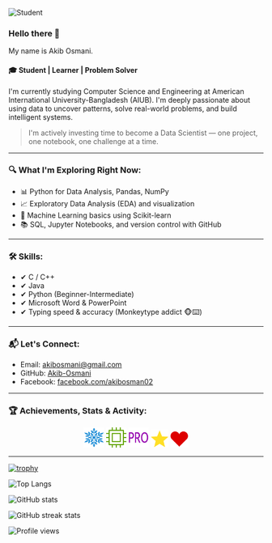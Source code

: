 ![Student](https://github.com/Akib-Osmani/Akib-Osmani/blob/main/student.jpg?raw=true)


### Hello there 🙌  
My name is Akib Osmani.

#### 🎓 Student | Learner | Problem Solver

I'm currently studying Computer Science and Engineering at American International University-Bangladesh (AIUB). I'm deeply passionate about using data to uncover patterns, solve real-world problems, and build intelligent systems.

> I'm actively investing time to become a Data Scientist — one project, one notebook, one challenge at a time.

---

### 🔍 What I'm Exploring Right Now:

- 📊 Python for Data Analysis, Pandas, NumPy
- 📈 Exploratory Data Analysis (EDA) and visualization
- 🤖 Machine Learning basics using Scikit-learn
- 📚 SQL, Jupyter Notebooks, and version control with GitHub

---

### 🛠 Skills:
- ✔ C / C++
- ✔ Java
- ✔ Python (Beginner-Intermediate)
- ✔ Microsoft Word & PowerPoint
- ✔ Typing speed & accuracy (Monkeytype addict 🐵⌨️)

---

### 📬 Let's Connect:
- Email: akibosmani@gmail.com
- GitHub: [Akib-Osmani](https://github.com/Akib-Osmani)
- Facebook: [facebook.com/akibosman02](https://www.facebook.com/akibosman02)

---

### 🏆 Achievements, Stats & Activity:

<div align="center">

<a href="https://archiveprogram.github.com/"><img src="https://raw.githubusercontent.com/acervenky/animated-github-badges/master/assets/acbadge.gif" width="40" height="40"></a>
<a href="https://docs.github.com/en/developers"><img src="https://raw.githubusercontent.com/acervenky/animated-github-badges/master/assets/devbadge.gif" width="40" height="40"></a>
<a href="https://github.com/pricing"><img src="https://raw.githubusercontent.com/acervenky/animated-github-badges/master/assets/pro.gif" width="40" height="40"></a>
<a href="https://stars.github.com/"><img src="https://raw.githubusercontent.com/acervenky/animated-github-badges/master/assets/starbadge.gif" width="35" height="35"></a>
<a href="https://github.com/sponsors"><img src="https://raw.githubusercontent.com/acervenky/animated-github-badges/master/assets/sponsorbadge.gif" width="35" height="35"></a>

</div>


---
[![trophy](https://github-profile-trophy.vercel.app/?username=Akib-Osmani&theme=onestar&margin-w=10)](https://github.com/ryo-ma/github-profile-trophy)

![Top Langs](https://github-readme-stats.vercel.app/api/top-langs/?username=Akib-Osmani&layout=compact&langs_count=8&theme=default)

![GitHub stats](https://github-readme-stats.vercel.app/api?username=Akib-Osmani&show_icons=true&count_private=true&theme=default)

![GitHub streak stats](https://streak-stats.demolab.com?user=Akib-Osmani&theme=default)

![Profile views](https://gpvc.arturio.dev/Akib-Osmani)
